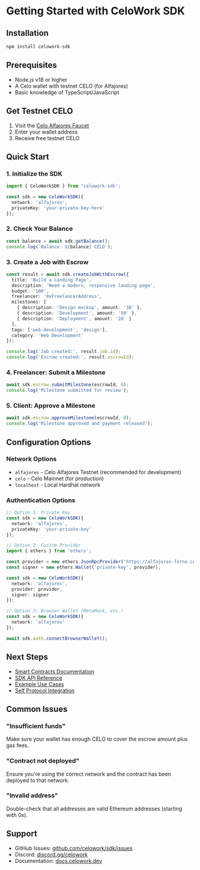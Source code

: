 # Getting Started with CeloWork SDK

## Installation

```bash
npm install celowork-sdk
```

## Prerequisites

- Node.js v18 or higher
- A Celo wallet with testnet CELO (for Alfajores)
- Basic knowledge of TypeScript/JavaScript

## Get Testnet CELO

1. Visit the [Celo Alfajores Faucet](https://faucet.celo.org/alfajores)
2. Enter your wallet address
3. Receive free testnet CELO

## Quick Start

### 1. Initialize the SDK

```typescript
import { CeloWorkSDK } from 'celowork-sdk';

const sdk = new CeloWorkSDK({
  network: 'alfajores',
  privateKey: 'your-private-key-here'
});
```

### 2. Check Your Balance

```typescript
const balance = await sdk.getBalance();
console.log(`Balance: ${balance} CELO`);
```

### 3. Create a Job with Escrow

```typescript
const result = await sdk.createJobWithEscrow({
  title: 'Build a Landing Page',
  description: 'Need a modern, responsive landing page',
  budget: '100',
  freelancer: '0xFreelancerAddress',
  milestones: [
    { description: 'Design mockup', amount: '30' },
    { description: 'Development', amount: '50' },
    { description: 'Deployment', amount: '20' }
  ],
  tags: ['web-development', 'design'],
  category: 'Web Development'
});

console.log('Job created:', result.job.id);
console.log('Escrow created:', result.escrowId);
```

### 4. Freelancer: Submit a Milestone

```typescript
await sdk.escrow.submitMilestone(escrowId, 0);
console.log('Milestone submitted for review');
```

### 5. Client: Approve a Milestone

```typescript
await sdk.escrow.approveMilestone(escrowId, 0);
console.log('Milestone approved and payment released');
```

## Configuration Options

### Network Options

- `alfajores` - Celo Alfajores Testnet (recommended for development)
- `celo` - Celo Mainnet (for production)
- `localhost` - Local Hardhat network

### Authentication Options

```typescript
// Option 1: Private Key
const sdk = new CeloWorkSDK({
  network: 'alfajores',
  privateKey: 'your-private-key'
});

// Option 2: Custom Provider
import { ethers } from 'ethers';

const provider = new ethers.JsonRpcProvider('https://alfajores-forno.celo-testnet.org');
const signer = new ethers.Wallet('private-key', provider);

const sdk = new CeloWorkSDK({
  network: 'alfajores',
  provider: provider,
  signer: signer
});

// Option 3: Browser Wallet (MetaMask, etc.)
const sdk = new CeloWorkSDK({
  network: 'alfajores'
});

await sdk.auth.connectBrowserWallet();
```

## Next Steps

- [Smart Contracts Documentation](./contracts.md)
- [SDK API Reference](./sdk-reference.md)
- [Example Use Cases](./examples.md)
- [Self Protocol Integration](./self-protocol.md)

## Common Issues

### "Insufficient funds"
Make sure your wallet has enough CELO to cover the escrow amount plus gas fees.

### "Contract not deployed"
Ensure you're using the correct network and the contract has been deployed to that network.

### "Invalid address"
Double-check that all addresses are valid Ethereum addresses (starting with 0x).

## Support

- GitHub Issues: [github.com/celowork/sdk/issues](https://github.com/celowork/sdk/issues)
- Discord: [discord.gg/celowork](https://discord.gg/celowork)
- Documentation: [docs.celowork.dev](https://docs.celowork.dev)
